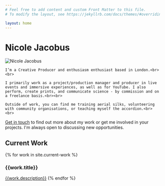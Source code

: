 ```yaml
---
# Feel free to add content and custom Front Matter to this file.
# To modify the layout, see https://jekyllrb.com/docs/themes/#overriding-theme-defaults

layout: home
---
```

 <h1>Nicole Jacobus</h1>

<link rel="stylesheet" type="text/css" href="{{site.baseurl}}/assets/sidebyside.css">

<div class="container">
  <div class="image">
    <img src="{{site.baseurl}}/assets/images/headshot.jpg" alt="Nicole Jacobus">
  </div>

  <div class="text">
      

    I’m a Creative Producer and enthusiasm enthusiast based in London.<br><br>

    I primarily work as a project/production manager and producer in live events and immersive experiences, as well as for YouTube. I also perform, create prints, and communicate science - by commission and on a freelance basis.<br><br>

    Outside of work, you can find me training aerial silks, volunteering with community organisations, or teaching myself the accordion.<br><br>

<a href="mailto:hinicole@jacobus.org">Get in touch</a> to find out more about my work or get me involved in your projects. I'm always open to discussing new opportunities.
  </div>
</div>


<div class="index-work">
<h2 id="current-work">Current Work</h2>

{% for work in site.current-work %}
<h3>{{work.title}}</h3>
<a href="{{ site.baseurl }}{{ work.url }}">{{work.description}}</a>
{% endfor %}
</div>